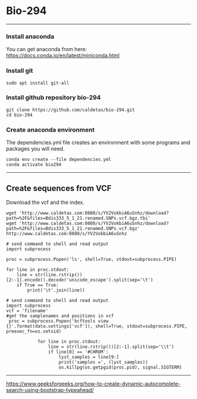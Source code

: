 # Bio-294
---
### Install anaconda
You can get anaconda from here:   
https://docs.conda.io/en/latest/miniconda.html   
### Install git

```
sudo apt install git-all
```
### Install github repository bio-294

```
git clone https://github.com/caldetas/bio-294.git   
cd bio-294
```

   
### Create anaconda environment
The dependencies.yml file creates an environment with some programs and packages you will need.
```
conda env create --file dependencies.yml
conda activate bio294
```
   
      
      

---
## Create sequences from VCF
Download the vcf and the index.
```
wget 'http://www.caldetas.com:8080/s/YV2VokbiA6uSnhz/download?path=%2F&files=Bdis333_5_1_21.renamed.SNPs.vcf.bgz.tbi'
wget 'http://www.caldetas.com:8080/s/YV2VokbiA6uSnhz/download?path=%2F&files=Bdis333_5_1_21.renamed.SNPs.vcf.bgz'
http://www.caldetas.com:8080/s/YV2VokbiA6uSnhz
```
``` 
# send command to shell and read output
import subprocess

proc = subprocess.Popen('ls', shell=True, stdout=subprocess.PIPE)

for line in proc.stdout:
    line = str(line.rstrip())[2:-1].encode().decode('unicode_escape').split(sep='\t')
    if True == True:
        print('\t'.join(line))
```
``` 
# send command to shell and read output
import subprocess
vcf = 'filename'
#get the samplenames and positions in vcf
 proc = subprocess.Popen('bcftools view {}'.format(data.settings['vcf']), shell=True, stdout=subprocess.PIPE, preexec_fn=os.setsid)
        
            for line in proc.stdout:
                line = str(line.rstrip())[2:-1].split(sep='\\t')
                if line[0] == '#CHROM':
                    lyst_samples = line[9:]
                    print('samples =', (lyst_samples))
                    os.killpg(os.getpgid(proc.pid), signal.SIGTERM)

```
---
https://www.geeksforgeeks.org/how-to-create-dynamic-autocomplete-search-using-bootstrap-typeahead/
